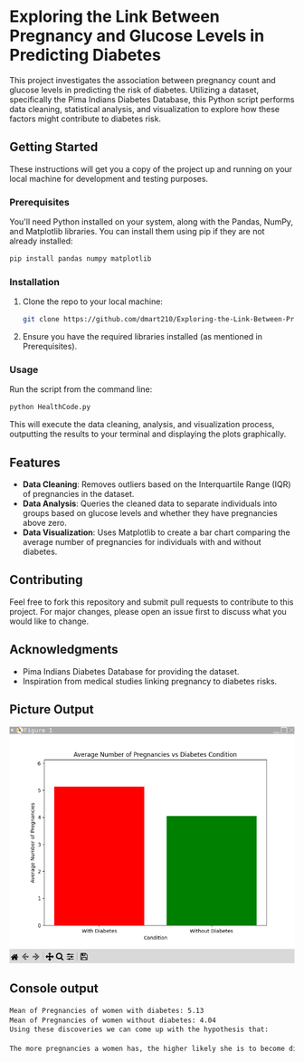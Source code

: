 
# Exploring the Link Between Pregnancy and Glucose Levels in Predicting Diabetes

This project investigates the association between pregnancy count and glucose levels in predicting the risk of diabetes. Utilizing a dataset, specifically the Pima Indians Diabetes Database, this Python script performs data cleaning, statistical analysis, and visualization to explore how these factors might contribute to diabetes risk.

## Getting Started

These instructions will get you a copy of the project up and running on your local machine for development and testing purposes.

### Prerequisites

You'll need Python installed on your system, along with the Pandas, NumPy, and Matplotlib libraries. You can install them using pip if they are not already installed:

```bash
pip install pandas numpy matplotlib
```

### Installation

1. Clone the repo to your local machine:
   ```bash
   git clone https://github.com/dmart210/Exploring-the-Link-Between-Pregnancy-and-Glucose-Levels-in-Predicting-Diabetes.git
   ```
2. Ensure you have the required libraries installed (as mentioned in Prerequisites).

### Usage

Run the script from the command line:

```bash
python HealthCode.py
```

This will execute the data cleaning, analysis, and visualization process, outputting the results to your terminal and displaying the plots graphically.

## Features

- **Data Cleaning**: Removes outliers based on the Interquartile Range (IQR) of pregnancies in the dataset.
- **Data Analysis**: Queries the cleaned data to separate individuals into groups based on glucose levels and whether they have pregnancies above zero.
- **Data Visualization**: Uses Matplotlib to create a bar chart comparing the average number of pregnancies for individuals with and without diabetes.

## Contributing

Feel free to fork this repository and submit pull requests to contribute to this project. For major changes, please open an issue first to discuss what you would like to change.

## Acknowledgments

- Pima Indians Diabetes Database for providing the dataset.
- Inspiration from medical studies linking pregnancy to diabetes risks.


## Picture Output 
![Diagram of the Output](Output.png)

## Console output
```bash
Mean of Pregnancies of women with diabetes: 5.13
Mean of Pregnancies of women without diabetes: 4.04
Using these discoveries we can come up with the hypothesis that:

The more pregnancies a women has, the higher likely she is to become diabetic.
```



